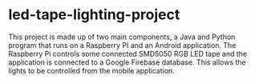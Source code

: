 # led-tape-lighting-project
This project is made up of two main components, a Java and Python program that runs on a Raspberry PI and an Android application. The Raspberry Pi controls some connected SMD5050 RGB LED tape and the application is connected to a Google Firebase database. This allows the lights to be controlled from the mobile application.
